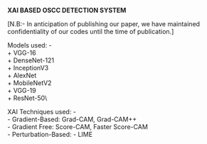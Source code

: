 **XAI BASED OSCC DETECTION SYSTEM**

[N.B:- In anticipation of publishing our paper, we have maintained confidentiality of our codes until the time of publication.]

Models used: -\
            + VGG-16\
            + DenseNet-121\
            + InceptionV3\
            + AlexNet\
            + MobileNetV2\
            + VGG-19\
            + ResNet-50\

XAI Techniques used: -\
            - Gradient-Based: Grad-CAM, Grad-CAM++\
            - Gradient Free: Score-CAM, Faster Score-CAM\
            - Perturbation-Based: - LIME
